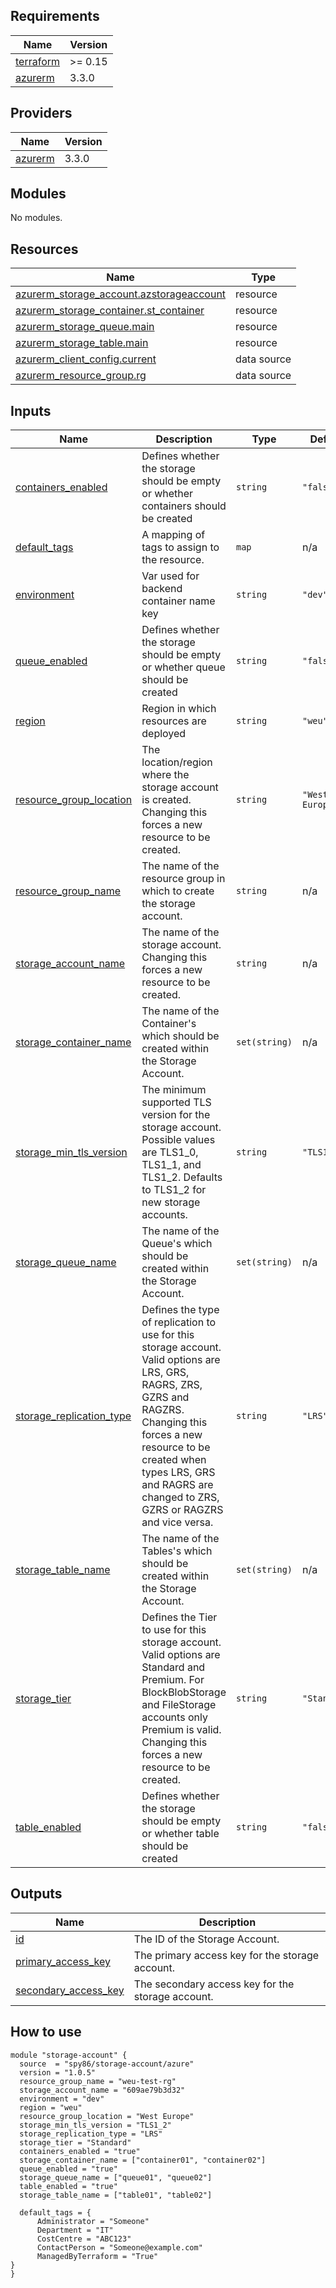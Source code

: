 <!-- BEGIN_TF_DOCS -->
## Requirements

| Name | Version |
|------|---------|
| <a name="requirement_terraform"></a> [terraform](#requirement\_terraform) | >= 0.15 |
| <a name="requirement_azurerm"></a> [azurerm](#requirement\_azurerm) | 3.3.0 |

## Providers

| Name | Version |
|------|---------|
| <a name="provider_azurerm"></a> [azurerm](#provider\_azurerm) | 3.3.0 |

## Modules

No modules.

## Resources

| Name | Type |
|------|------|
| [azurerm_storage_account.azstorageaccount](https://registry.terraform.io/providers/hashicorp/azurerm/3.3.0/docs/resources/storage_account) | resource |
| [azurerm_storage_container.st_container](https://registry.terraform.io/providers/hashicorp/azurerm/3.3.0/docs/resources/storage_container) | resource |
| [azurerm_storage_queue.main](https://registry.terraform.io/providers/hashicorp/azurerm/3.3.0/docs/resources/storage_queue) | resource |
| [azurerm_storage_table.main](https://registry.terraform.io/providers/hashicorp/azurerm/3.3.0/docs/resources/storage_table) | resource |
| [azurerm_client_config.current](https://registry.terraform.io/providers/hashicorp/azurerm/3.3.0/docs/data-sources/client_config) | data source |
| [azurerm_resource_group.rg](https://registry.terraform.io/providers/hashicorp/azurerm/3.3.0/docs/data-sources/resource_group) | data source |

## Inputs

| Name | Description | Type | Default | Required |
|------|-------------|------|---------|:--------:|
| <a name="input_containers_enabled"></a> [containers\_enabled](#input\_containers\_enabled) | Defines whether the storage should be empty or whether containers should be created | `string` | `"false"` | no |
| <a name="input_default_tags"></a> [default\_tags](#input\_default\_tags) | A mapping of tags to assign to the resource. | `map` | n/a | yes |
| <a name="input_environment"></a> [environment](#input\_environment) | Var used for backend container name key | `string` | `"dev"` | no |
| <a name="input_queue_enabled"></a> [queue\_enabled](#input\_queue\_enabled) | Defines whether the storage should be empty or whether queue should be created | `string` | `"false"` | no |
| <a name="input_region"></a> [region](#input\_region) | Region in which resources are deployed | `string` | `"weu"` | no |
| <a name="input_resource_group_location"></a> [resource\_group\_location](#input\_resource\_group\_location) | The location/region where the storage account is created. Changing this forces a new resource to be created. | `string` | `"West Europe"` | no |
| <a name="input_resource_group_name"></a> [resource\_group\_name](#input\_resource\_group\_name) | The name of the resource group in which to create the storage account. | `string` | n/a | yes |
| <a name="input_storage_account_name"></a> [storage\_account\_name](#input\_storage\_account\_name) | The name of the storage account. Changing this forces a new resource to be created. | `string` | n/a | yes |
| <a name="input_storage_container_name"></a> [storage\_container\_name](#input\_storage\_container\_name) | The name of the Container's which should be created within the Storage Account. | `set(string)` | n/a | yes |
| <a name="input_storage_min_tls_version"></a> [storage\_min\_tls\_version](#input\_storage\_min\_tls\_version) | The minimum supported TLS version for the storage account. Possible values are TLS1\_0, TLS1\_1, and TLS1\_2. Defaults to TLS1\_2 for new storage accounts. | `string` | `"TLS1_2"` | no |
| <a name="input_storage_queue_name"></a> [storage\_queue\_name](#input\_storage\_queue\_name) | The name of the Queue's which should be created within the Storage Account. | `set(string)` | n/a | yes |
| <a name="input_storage_replication_type"></a> [storage\_replication\_type](#input\_storage\_replication\_type) | Defines the type of replication to use for this storage account. Valid options are LRS, GRS, RAGRS, ZRS, GZRS and RAGZRS. Changing this forces a new resource to be created when types LRS, GRS and RAGRS are changed to ZRS, GZRS or RAGZRS and vice versa. | `string` | `"LRS"` | no |
| <a name="input_storage_table_name"></a> [storage\_table\_name](#input\_storage\_table\_name) | The name of the Tables's which should be created within the Storage Account. | `set(string)` | n/a | yes |
| <a name="input_storage_tier"></a> [storage\_tier](#input\_storage\_tier) | Defines the Tier to use for this storage account. Valid options are Standard and Premium. For BlockBlobStorage and FileStorage accounts only Premium is valid. Changing this forces a new resource to be created. | `string` | `"Standard"` | no |
| <a name="input_table_enabled"></a> [table\_enabled](#input\_table\_enabled) | Defines whether the storage should be empty or whether table should be created | `string` | `"false"` | no |

## Outputs

| Name | Description |
|------|-------------|
| <a name="output_id"></a> [id](#output\_id) | The ID of the Storage Account. |
| <a name="output_primary_access_key"></a> [primary\_access\_key](#output\_primary\_access\_key) | The primary access key for the storage account. |
| <a name="output_secondary_access_key"></a> [secondary\_access\_key](#output\_secondary\_access\_key) | The secondary access key for the storage account. |
<!-- END_TF_DOCS -->

## How to use

```
module "storage-account" {
  source  = "spy86/storage-account/azure"
  version = "1.0.5"
  resource_group_name = "weu-test-rg"
  storage_account_name = "609ae79b3d32"  
  environment = "dev"
  region = "weu"
  resource_group_location = "West Europe"
  storage_min_tls_version = "TLS1_2"
  storage_replication_type = "LRS"
  storage_tier = "Standard"
  containers_enabled = "true"
  storage_container_name = ["container01", "container02"]
  queue_enabled = "true"
  storage_queue_name = ["queue01", "queue02"]
  table_enabled = "true"
  storage_table_name = ["table01", "table02"]

  default_tags = {
      Administrator = "Someone"
      Department = "IT"
      CostCentre = "ABC123"
      ContactPerson = "Someone@example.com"
      ManagedByTerraform = "True"
}
}
```